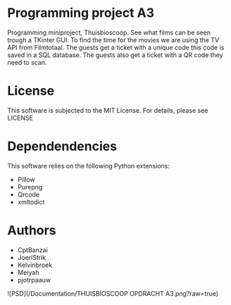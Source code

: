 # Programming project A3
Programming miniproject, Thuisbioscoop. See what films can be seen trough a TKinter GUI. To find the time for the movies we are using the TV API from Filmtotaal. The guests get a ticket with a unique code this code is saved in a SQL database. The guests also get a ticket with a QR code they need to scan.

# License
This software is subjected to the MIT License. For details, please see LICENSE

# Dependendencies
This software relies on the following Python extensions:

* Pillow
*	Purepng
* Qrcode
* xmltodict

# Authors
* CptBanzai
* JoeriStrik
* Kelvinbroek
* Meiyah
* pjotrpaauw

![PSD](/Documentation/THUISBIOSCOOP OPDRACHT A3.png?raw=true)
